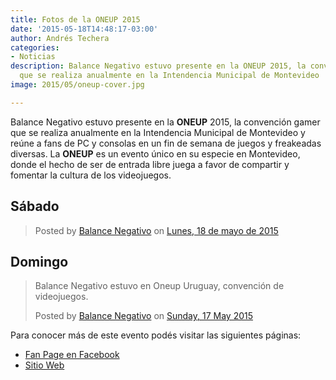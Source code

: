 ```yaml
---
title: Fotos de la ONEUP 2015
date: '2015-05-18T14:48:17-03:00'
author: Andrés Techera
categories:
- Noticias
description: Balance Negativo estuvo presente en la ONEUP 2015, la convención gamer
  que se realiza anualmente en la Intendencia Municipal de Montevideo
image: 2015/05/oneup-cover.jpg

---
```

Balance Negativo estuvo presente en la **ONEUP** 2015, la convención gamer que se realiza anualmente en la Intendencia Municipal de Montevideo y reúne a fans de PC y consolas en un fin de semana de juegos y freakeadas diversas.<!--more-->
La **ONEUP** es un evento único en su especie en Montevideo, donde el hecho de ser de entrada libre juega a favor de compartir y fomentar la cultura de los videojuegos.

<div class="iframe-cnt">
<h2>Sábado</h2>
<div id="fb-root"></div><script>(function(d, s, id) {  var js, fjs = d.getElementsByTagName(s)[0];  if (d.getElementById(id)) return;  js = d.createElement(s); js.id = id;  js.src = "//connect.facebook.net/es_LA/sdk.js#xfbml=1&version=v2.3";  fjs.parentNode.insertBefore(js, fjs);}(document, 'script', 'facebook-jssdk'));</script><div class="fb-post" data-href="https://www.facebook.com/balancenegativo/posts/888701707832247" data-width="500"><div class="fb-xfbml-parse-ignore"><blockquote cite="https://www.facebook.com/balancenegativo/posts/888701707832247">Posted by <a href="https://www.facebook.com/balancenegativo">Balance Negativo</a> on <a href="https://www.facebook.com/balancenegativo/posts/888701707832247">Lunes, 18 de mayo de 2015</a></blockquote></div></div>
</div class="iframe-cnt">

<div class="iframe-cnt">
<h2>Domingo</h2>
<div id="fb-root"></div><script>(function(d, s, id) {  var js, fjs = d.getElementsByTagName(s)[0];  if (d.getElementById(id)) return;  js = d.createElement(s); js.id = id;  js.src = "//connect.facebook.net/en_GB/sdk.js#xfbml=1&version=v2.3";  fjs.parentNode.insertBefore(js, fjs);}(document, 'script', 'facebook-jssdk'));</script><div class="fb-post" data-href="https://www.facebook.com/media/set/?set=a.888338604535224.1073741830.882447718457646&amp;type=1" data-width="500"><div class="fb-xfbml-parse-ignore"><blockquote cite="https://www.facebook.com/media/set/?set=a.888338604535224.1073741830.882447718457646&amp;type=1"><p>Balance Negativo estuvo en Oneup Uruguay, convenci&#xf3;n de videojuegos.</p>Posted by <a href="https://www.facebook.com/balancenegativo">Balance Negativo</a> on <a href="https://www.facebook.com/media/set/?set=a.888338604535224.1073741830.882447718457646&amp;type=1">Sunday, 17 May 2015</a></blockquote></div></div>
</div class="iframe-cnt">

Para conocer más de este evento podés visitar las siguientes páginas:

- [Fan Page en Facebook](https://www.facebook.com/oneupuruguay)
- [Sitio Web](http://oneup.forouruguay.net/)




